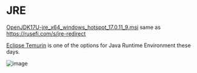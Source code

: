 # JRE

[OpenJDK17U-jre_x64_windows_hotspot_17.0.11_9.msi](https://github.com/adoptium/temurin17-binaries/releases/download/jdk-17.0.11%2B9/OpenJDK17U-jre_x86-32_windows_hotspot_17.0.11_9.msi) same as https://rusefi.com/s/jre-redirect


[Eclipse Temurin](https://adoptium.net/temurin/releases/) is one of the options for Java Runtime Environment these days.

![image](https://github.com/rusefi/rusefi/assets/48498823/0ec8d6fe-15b6-45c7-8ddc-5aa205b268f5)
